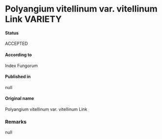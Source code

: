 Polyangium vitellinum var. vitellinum Link VARIETY
=======

#### Status
ACCEPTED

#### According to
Index Fungorum

#### Published in
null

#### Original name
Polyangium vitellinum var. vitellinum Link

### Remarks
null